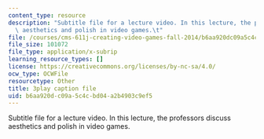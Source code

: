 ```yaml
---
content_type: resource
description: "Subtitle file for a lecture video. In this lecture, the professors discuss\
  \ aesthetics and polish in video games.\t"
file: /courses/cms-611j-creating-video-games-fall-2014/b6aa920dc09a5c4cbd04a2b4903c9ef5_0teK9aXB0GI.vtt
file_size: 101072
file_type: application/x-subrip
learning_resource_types: []
license: https://creativecommons.org/licenses/by-nc-sa/4.0/
ocw_type: OCWFile
resourcetype: Other
title: 3play caption file
uid: b6aa920d-c09a-5c4c-bd04-a2b4903c9ef5
---
```

Subtitle file for a lecture video. In this lecture, the professors discuss aesthetics and polish in video games.	